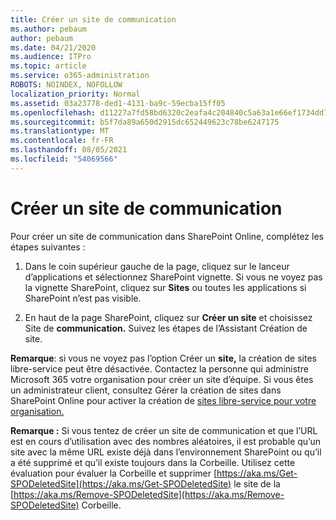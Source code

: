 ```yaml
---
title: Créer un site de communication
ms.author: pebaum
author: pebaum
ms.date: 04/21/2020
ms.audience: ITPro
ms.topic: article
ms.service: o365-administration
ROBOTS: NOINDEX, NOFOLLOW
localization_priority: Normal
ms.assetid: 03a23778-ded1-4131-ba9c-59ecba15ff05
ms.openlocfilehash: d11227a7fd58bd6320c2eafa4c204840c5a63a1e66ef1734dd781a3c1c0d3131
ms.sourcegitcommit: b5f7da89a650d2915dc652449623c78be6247175
ms.translationtype: MT
ms.contentlocale: fr-FR
ms.lasthandoff: 08/05/2021
ms.locfileid: "54069566"
---
```

# <a name="create-a-communication-site"></a>Créer un site de communication

Pour créer un site de communication dans SharePoint Online, complétez les étapes suivantes : 
  
1. Dans le coin supérieur gauche de la page, cliquez sur le lanceur d’applications et sélectionnez SharePoint vignette. Si vous ne voyez pas la vignette SharePoint,  cliquez sur **Sites** ou toutes les applications si SharePoint n’est pas visible. 
    
2. En haut de la page SharePoint, cliquez sur **Créer un site** et choisissez Site de **communication.** Suivez les étapes de l’Assistant Création de site. 
    
 **Remarque**: si vous ne voyez pas l’option Créer un **site,** la création de sites libre-service peut être désactivée. Contactez la personne qui administre Microsoft 365 votre organisation pour créer un site d’équipe. Si vous êtes un administrateur client, consultez Gérer la création de sites dans SharePoint Online pour activer la création de [sites libre-service pour votre organisation.](https://go.microsoft.com/fwlink/?linkid=2018780)
  
 **Remarque :** Si vous tentez de créer un site de communication et que l’URL est en cours d’utilisation avec des nombres aléatoires, il est probable qu’un site avec la même URL existe déjà dans l’environnement SharePoint ou qu’il a été supprimé et qu’il existe toujours dans la Corbeille. Utilisez cette évaluation pour évaluer la Corbeille et supprimer [https://aka.ms/Get-SPODeletedSite](https://aka.ms/Get-SPODeletedSite) le site de la [https://aka.ms/Remove-SPODeletedSite](https://aka.ms/Remove-SPODeletedSite) Corbeille. 
  

